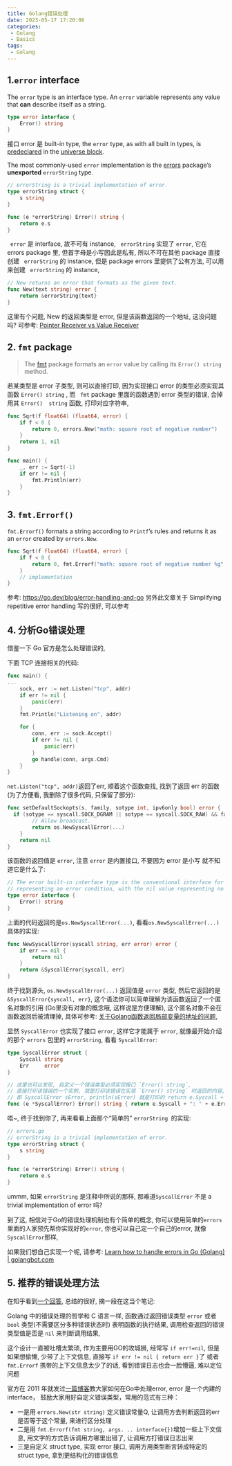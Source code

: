 ```yaml
---
title: Golang错误处理
date: 2023-05-17 17:20:06
categories:
 - Golang
 - Basics
tags:
 - Golang
---
```


## 1.`error` interface

The `error` type is an interface type. An `error` variable represents any value that **can** describe itself as a string.

```go
type error interface {
    Error() string
}
```

接口 error 是 built-in type, the `error` type, as with all built in types, is [predeclared](https://go.dev/doc/go_spec.html#Predeclared_identifiers) in the [universe block](https://go.dev/doc/go_spec.html#Blocks). 

The most commonly-used `error` implementation is the [errors](https://go.dev/pkg/errors/) package’s **unexported** `errorString` type.

```go
// errorString is a trivial implementation of error.
type errorString struct {
    s string
}

func (e *errorString) Error() string {
    return e.s
}
```

 ` error`  是 interface, 故不可有 instance, ` errorString` 实现了 `error`, 它在 errors package 里, 但首字母是小写因此是私有, 所以不可在其他 package 直接创建  ` errorString` 的 instance, 但是 package errors 里提供了公有方法, 可以用来创建  ` errorString` 的 instance, 

``` go
// New returns an error that formats as the given text.
func New(text string) error {
    return &errorString{text}
}
```

这里有个问题, New 的返回类型是 error, 但是该函数返回的一个地址, 这没问题吗? 可参考: [Pointer Receiver vs Value Receiver](https://davidzhu.xyz/2023/08/15/Golang/Basics/013-pointer-receiver/)

## 2. `fmt` package 

> The [fmt](https://go.dev/pkg/fmt/) package formats an `error` value by calling its `Error() string` method. 

若某类型是 error 子类型, 则可以直接打印, 因为实现接口 error 的类型必须实现其函数 `Error() string` , 而 ` fmt` package 里面的函数遇到 error 类型的错误, 会掉用其 `Error()  string` 函数, 打印对应字符串, 

```go
func Sqrt(f float64) (float64, error) {
	if f < 0 {
		return 0, errors.New("math: square root of negative number")
	}
	return 1, nil
}

func main() {
	_, err := Sqrt(-1)
	if err != nil {
		fmt.Println(err)
	}
}
```

## 3. `fmt.Errorf()`

`fmt.Errorf()` formats a string according to `Printf`’s rules and returns it as an `error` created by `errors.New`.

```go
func Sqrt(f float64) (float64, error) {
    if f < 0 {
        return 0, fmt.Errorf("math: square root of negative number %g", f)
    }
    // implementation
}
```

参考: https://go.dev/blog/error-handling-and-go 另外此文章关于 Simplifying repetitive error handling 写的很好, 可以参考

## 4. 分析Go错误处理

借鉴一下 Go 官方是怎么处理错误的, 

下面 TCP 连接相关的代码:

```go
func main() {
...
	sock, err := net.Listen("tcp", addr)
	if err != nil {
		panic(err)
	}
	fmt.Println("Listening on", addr)

	for {
		conn, err := sock.Accept()
		if err != nil {
			panic(err)
		}
		go handle(conn, args.Cmd)
	}
}
```

`net.Listen("tcp", addr)`返回了err, 顺着这个函数查找, 找到了返回 err 的函数 (为了方便看, 我删除了很多代码, 只保留了部分):

```go
func setDefaultSockopts(s, family, sotype int, ipv6only bool) error {
  if (sotype == syscall.SOCK_DGRAM || sotype == syscall.SOCK_RAW) && family != syscall.AF_UNIX {
		// Allow broadcast.
		return os.NewSyscallError(...)
	}
	return nil
}
```

该函数的返回值是 `error`, 注意 `error` 是内置接口, 不要因为 error 是小写 就不知道它是什么了: 

```go
// The error built-in interface type is the conventional interface for
// representing an error condition, with the nil value representing no error.
type error interface {
	Error() string
}
```

上面的代码返回的是`os.NewSyscallError(...)`, 看看`os.NewSyscallError(...)`具体的实现:

```go
func NewSyscallError(syscall string, err error) error {
	if err == nil {
		return nil
	}
	return &SyscallError{syscall, err}
}
```

终于找到源头, `os.NewSyscallError(...)` 返回值是 `error` 类型, 然后它返回的是 `&SyscallError{syscall, err}`, 这个语法你可以简单理解为该函数返回了一个匿名对象的引用 (Go里没有对象的概念哦, 这样说是方便理解), 这个匿名对象不会在函数返回后被清理掉, 具体可参考: [关于Golang函数返回局部变量的地址的问题](https://davidzhu.xyz/2023/05/15/Golang/Basics/004-lifetime-of-variables/), 

显然 `SyscallError` 也实现了接口 `error`, 这样它才能属于 `error`, 就像最开始介绍的那个 `errors` 包里的 `errorString`, 看看 `SyscallError`:

```go
type SyscallError struct {
	Syscall string
	Err     error
}

// 这里也可以发现, 自定义一个错误类型必须实现接口 `Error() string`, 
// 直接打印该错误的一个实例, 就是打印该错误在实现 `Error() string` 时返回的内容, 
// 即 SyscallError sError, println(sError) 就是打印的 return e.Syscall + ": " + e.Err.Error()
func (e *SyscallError) Error() string { return e.Syscall + ": " + e.Err.Error() }
```

唔~, 终于找到你了, 再来看看上面那个“简单的” `errorString `的实现:

```go
// errors.go
// errorString is a trivial implementation of error.
type errorString struct {
	s string
}

func (e *errorString) Error() string {
	return e.s
}
```

ummm, 如果 `errorString` 是注释中所说的那样, 那难道`SyscallError` 不是 a trivial implementation of error 吗?

到了这, 相信对于Go的错误处理机制也有个简单的概念, 你可以使用简单的`errors`里面的人家预先帮你实现好的`error`, 你也可以自己定一个自己的error, 就像`SyscallError`那样, 

如果我们想自己实现一个呢, 请参考: [Learn how to handle errors in Go (Golang) | golangbot.com](https://golangbot.com/error-handling/)

## 5. 推荐的错误处理方法

在知乎看到[一个回答](https://www.zhihu.com/question/330263279/answer/726217922), 总结的很好, 摘一段在这当个笔记:

Golang 中的错误处理的哲学和 C 语言一样, 函数通过返回错误类型 `error` 或者 `bool` 类型(不需要区分多种错误状态时) 表明函数的执行结果, 调用检查返回的错误类型值是否是 `nil` 来判断调用结果, 

这个设计一直被吐槽太繁琐, 作为主要用GO的攻城狮, 经常写 `if err!=nil`, 但是如果想偷懒, 少带了上下文信息, 直接写 `if err != nil { return err }`了 或者 `fmt.Errorf` 携带的上下文信息太少了的话, 看到错误日志也会一脸懵逼, 难以定位问题

官方在 2011 年就发过[一篇博客](https://go.dev/blog/error-handling-and-go)教大家如何在Go中处理error, error 是一个内建的 interface， 鼓励大家用好自定义错误类型，常用的范式有三种：

- ﻿一是用 `errors.New(str string)` 定义错误常量Q, 让调用方去判断返回的err 是否等于这个常量, 来进行区分处理
- ﻿二是用 `fmt.Errorf(fmt string, args. .. interface{})`增加一些上下文信息, 用文字的方式告诉调用方哪里出错了, 让调用方打错误日志出来
- ﻿三是自定义 struct type, 实现 error 接口, 调用方用类型断言转成特定的 struct type, 拿到更结构化的错误信息